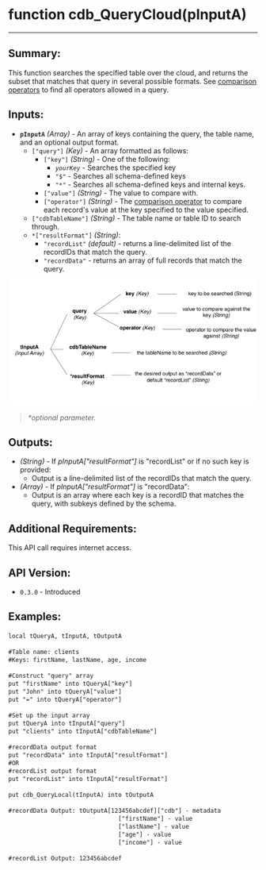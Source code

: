 # function cdb_QueryCloud(pInputA)
---
## Summary:
This function searches the specified table over the cloud, and returns the subset that matches that query in several possible formats. See [comparison operators](./QueryOperators.md) to find all operators allowed in a query.

## Inputs:
* **`pInputA`**  *(Array)* - An array of keys containing the query, the table name, and an optional output format.
	* `["query"]` *(Key)* - An array formatted as follows:
    	* `["key"]` *(String)* - One of the following:
    		- *`yourKey`* - Searches the specified key
    		- `"$"` - Searches all schema-defined keys
    		- `"*"` - Searches all schema-defined keys and internal keys.
    	* `["value"]` *(String)* - The value to compare with.
    	* `["operator"]` *(String)* - The [comparison operator](./QueryOperators.md) to compare each record's value at the key specified to the value specified.
    - `["cdbTableName"]` *(String)* - The table name or table ID to search through.
    - `*["resultFormat"]` *(String)*: 
    	-  `"recordList"` *(default)* - returns a line-delimited list of the recordIDs that match the query.
    	- `"recordData"` - returns an array of full records that match the query.

![Query input diagram](../chartimages/QuerySimpleInput.png)

> _*optional parameter._

## Outputs:
* *(String)* - If *pInputA["resultFormat"]* is "recordList" or if no such key is provided:
	* Output is  a line-delimited list of the recordIDs that match the query.
* *(Array)* - If *pInputA["resultFormat"]* is "recordData":
	* Output is an array where each key is a recordID that matches the query, with subkeys defined by the schema.

## Additional Requirements:
This API call requires internet access.

## API Version:
* `0.3.0` - Introduced

## Examples:
```
local tQueryA, tInputA, tOutputA

#Table name: clients
#Keys: firstName, lastName, age, income

#Construct "query" array
put "firstName" into tQueryA["key"]
put "John" into tQueryA["value"]
put "=" into tQueryA["operator"]

#Set up the input array
put tQueryA into tInputA["query"]
put "clients" into tInputA["cdbTableName"]

#recordData output format
put "recordData" into tInputA["resultFormat"]
#OR
#recordList output format
put "recordList" into tInputA["resultFormat"]

put cdb_QueryLocal(tInputA) into tOutputA

#recordData Output: tOutputA[123456abcdef]["cdb"] - metadata
					  	       ["firstName"] - value
					  		   ["lastName"] - value
					  		   ["age"] - value
					  		   ["income"] - value
						  
#recordList Output: 123456abcdef
```